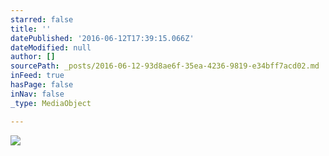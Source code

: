 ```yaml
---
starred: false
title: ''
datePublished: '2016-06-12T17:39:15.066Z'
dateModified: null
author: []
sourcePath: _posts/2016-06-12-93d8ae6f-35ea-4236-9819-e34bff7acd02.md
inFeed: true
hasPage: false
inNav: false
_type: MediaObject

---
```

![](https://the-grid-user-content.s3-us-west-2.amazonaws.com/9ce61a40-8cd5-4858-9fe3-c0a4a4ef43bf.jpg)
